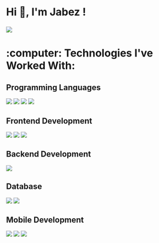 <h1 align="left">Hi 👋, I'm Jabez !</h1>

###

<div align="left">
  <img src="https://github-readme-stats.vercel.app/api?username=Jabezng2&theme=radical&show_icons=true" />
 </div>
 
###

<h1 align="left">:computer: Technologies I've Worked With:</h1>
<h2 align="left">Programming Languages</h2>
<div>
<img src="https://img.shields.io/badge/Python-FFD43B?style=for-the-badge&logo=python&logoColor=blue" />
<img src="https://img.shields.io/badge/C-00599C?style=for-the-badge&logo=c&logoColor=white" />
<img src="https://img.shields.io/badge/C%2B%2B-00599C?style=for-the-badge&logo=c%2B%2B&logoColor=white" />
<img src="https://img.shields.io/badge/TypeScript-007ACC?style=for-the-badge&logo=typescript&logoColor=white" />
<div>
<h2 align="left">Frontend Development</h2>
<div>
<img src="https://img.shields.io/badge/React-20232A?style=for-the-badge&logo=react&logoColor=61DAFB" />
<img src="https://img.shields.io/badge/SvelteKit-FF3E00?style=for-the-badge&logo=Svelte&logoColor=white" />
<img src="https://img.shields.io/badge/d3.js-F9A03C?style=for-the-badge&logo=d3.js&logoColor=white" />
<div>
<h2 align="left">Backend Development</h2>
<div>
 <img src="https://img.shields.io/badge/Node.js-339933?style=for-the-badge&logo=nodedotjs&logoColor=white" />
<div>
  <h2 align="left">Database</h2>
<div>
  <img src="https://img.shields.io/badge/MongoDB-4EA94B?style=for-the-badge&logo=mongodb&logoColor=white" />
 <img src="https://img.shields.io/badge/PostgreSQL-316192?style=for-the-badge&logo=postgresql&logoColor=white" />
<div>
  <div>
 <h2 align="left">Mobile Development</h2>
   <img src="https://img.shields.io/badge/React_Native-20232A?style=for-the-badge&logo=react&logoColor=61DAFB" />
   <img src="https://img.shields.io/badge/Flutter-02569B?style=for-the-badge&logo=flutter&logoColor=white" />
   <img src="https://img.shields.io/badge/Redux-593D88?style=for-the-badge&logo=redux&logoColor=white" />
  <div>
    
   
  


